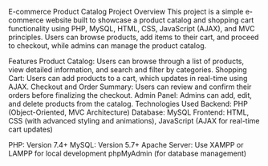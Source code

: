 E-commerce Product Catalog
Project Overview
This project is a simple e-commerce website built to showcase a product catalog and shopping cart functionality using PHP, MySQL, HTML, CSS, JavaScript (AJAX), and MVC principles. Users can browse products, add items to their cart, and proceed to checkout, while admins can manage the product catalog.

Features
Product Catalog: Users can browse through a list of products, view detailed information, and search and filter by categories.
Shopping Cart: Users can add products to a cart, which updates in real-time using AJAX.
Checkout and Order Summary: Users can review and confirm their orders before finalizing the checkout.
Admin Panel: Admins can add, edit, and delete products from the catalog.
Technologies Used
Backend: PHP (Object-Oriented, MVC Architecture)
Database: MySQL
Frontend: HTML, CSS (with advanced styling and animations), JavaScript (AJAX for real-time cart updates)

PHP: Version 7.4+
MySQL: Version 5.7+
Apache Server: Use XAMPP or LAMPP for local development
phpMyAdmin (for database management)

